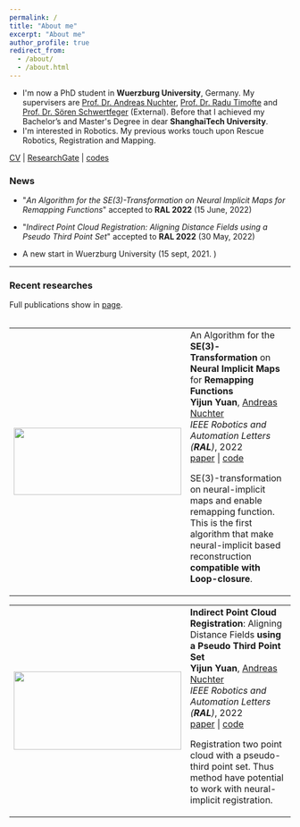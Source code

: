 ```yaml
---
permalink: /
title: "About me"
excerpt: "About me"
author_profile: true
redirect_from: 
  - /about/
  - /about.html
---
```




* I'm now a PhD student in **Wuerzburg University**, Germany. My supervisers are [Prof. Dr. Andreas Nuchter](https://scholar.google.com/citations?user=0KilZDkAAAAJ&hl=en), [Prof. Dr. Radu Timofte](https://scholar.google.com/citations?user=u3MwH5kAAAAJ&hl=en&oi=ao) and [Prof. Dr. Sören Schwertfeger](https://scholar.google.de/citations?user=Y2olJ9kAAAAJ&hl=de) (External). Before that I achieved my Bachelor’s and Master's Degree in dear **ShanghaiTech University**.
* I'm interested in Robotics. My previous works touch upon Rescue Robotics, Registration and Mapping. 

[CV](http://jarrome.github.io/files/cv_yijun.pdf)  \|   [ResearchGate](https://www.researchgate.net/profile/Yijun_Yuan5)  \|    [codes](https://jarrome.github.io/publications/)

### News
* "*An Algorithm for the SE(3)-Transformation on Neural Implicit Maps for Remapping Functions*" accepted to **RAL 2022** (15 June, 2022) 
  
* "*Indirect Point Cloud Registration: Aligning Distance Fields using a Pseudo Third Point Set*" accepted to **RAL 2022** (30 May, 2022) 
  
* A new start in Wuerzburg University (15 sept, 2021. )

--- 

### Recent researches
Full publications show in [page](https://jarrome.github.io/publications).
<br>
<br>
<table width="100%" align="center" border="0" cellspacing="0" cellpadding="20" >
    <tr onmouseout="nice_stop()" onmouseover="nice_start()">  
      <td width="25%">
        <div class="one">
        <img src="https://jarrome.github.io/files/IMT_Mapping.png" width="300" height="120"></div>
      </td>
      <td valign="top" width="75%">
            <papertitle>
              An Algorithm for the <strong>SE(3)-Transformation</strong> on <strong>Neural Implicit Maps</strong> for <strong>Remapping Functions</strong>
            </papertitle>
      <br>
          <strong>Yijun Yuan</strong>,
          <a href="https://www.informatik.uni-wuerzburg.de/space/mitarbeiter/nuechter/">Andreas Nuchter</a>
      <br>
          <em>IEEE Robotics and Automation Letters (<strong>RAL</strong>)</em>, 2022
      <br>
        <a href="">paper</a> |
        <a href="https://github.com/Jarrome/IMT_Mapping">code</a>
        <p></p>
        SE(3)-transformation on neural-implicit maps and enable remapping function. This is the first algorithm that make neural-implicit based reconstruction <strong>compatible with Loop-closure</strong>.
        <p></p>
      </td>
    </tr>
<table width="100%" align="center" border="0" cellspacing="0" cellpadding="20" >
    <tr onmouseout="nice_stop()" onmouseover="nice_start()">  
      <td width="25%">
        <div class="one">
        <img src="https://jarrome.github.io/files/IFR.jpeg" width="300" height="140"></div>
      </td>
      <td valign="top" width="75%">
            <papertitle>
              <strong>Indirect Point Cloud Registration</strong>: Aligning Distance Fields <strong>using a Pseudo Third Point Set</strong>
            </papertitle>
      <br>
          <strong>Yijun Yuan</strong>,
          <a href="https://www.informatik.uni-wuerzburg.de/space/mitarbeiter/nuechter/">Andreas Nuchter</a>
      <br>
          <em>IEEE Robotics and Automation Letters (<strong>RAL</strong>)</em>, 2022
      <br>
        <a href="https://arxiv.org/pdf/2205.15954.pdf">paper</a> |
        <a href="https://github.com/Jarrome/IFR">code</a>
        <p></p>
        Registration two point cloud with a pseudo-third point set. Thus method have potential to work with neural-implicit registration.
        <p></p>
      </td>
    </tr>

<!-- 
* Paper _Self-supervised Point Set Local Descriptors for Point Cloud Registration._ acc to Sensors 2021 (7 Jan, 2021. )

* Paper _Configuration-space Flipper Planning on 3D Terrain_ acc to SSRR 2020 (10 Oct, 2020. )

* Paper _Improved Visual-Inertial Localization for Low-cost Rescue Robots_ acc to IFAC-WC 2020 (27 Feb, 2020. )

* Research visiting at [Prof. Dr. Andreas Nuechter](https://scholar.google.com/citations?user=0KilZDkAAAAJ&hl=en)'s group (Oct - Dec, 2019, in Wuerzberg, Germany)

* Paper _Area Graph: Generation of Topological Maps using the Voronoi Diagram_ acc to ICAR2019 (29 Sept, 2019. )

* Granted the award of DAAD-Short-term scholarships (13 August, 2019. )

* Attend RCAR2019 and present the work (4-9 August, 2019, in Irkutsk. )

* Paper _Configuration-Space Flipper Planning for Rescue Robots_ acc to SSRR2019 (24 June, 2019. )

* Participate in GermanOpen 2019 with our small rescue robot. (30 April - 6 May, 2019, in Magdeburg, Germany)

* Paper _Incrementally Building Topological Graphs via Distance Maps_ acc to RCAR2019 (5 April, 2019. )

* Attend ICARCV2018 and present the work at ICARCV2018 (18-22 Nov 2018, in Singapore)

<p align="center">
  <img src="https://jarrome.github.io/files/ICARCV2018.jpeg?raw=true" alt="Photo" style="width: 450px;"/> 
</p>

* Paper _Fast Gaussian Process Occupancy Maps_ acc to ICARCV2018 (30 Aug, 2018. )

* Attend ISC2018 and participate the HPC-AI competition (24 - 28 June 2018,  in Frankfurt, Germany)

-->

